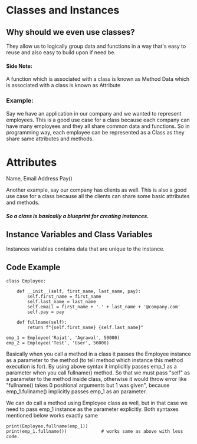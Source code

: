 # Classes and Instances

## Why should we even use classes? 
They allow us to logically group data and functions in a way that's easy to reuse and also easy to build upon if need be.

#### Side Note: 
A function which is associated with a class is known as Method
Data which is associated with a class is known as Attribute

### Example: 
Say we have an application in our company and we wanted to represent employees.
This is a good use case for a class because each company can have many employees and they all share common data and functions. So in programming way, each employee can be represented as a Class as they share same attributes and methods.

Attributes
==========
Name, Email Address
Pay()

Another example, say our company has clients as well.
This is also a good use case for a class because all the clients can share some basic attributes and methods.

##### So a class is basically a blueprint for creating instances.

## Instance Variables and Class Variables
Instances variables contains data that are unique to the instance.


## Code Example 
```
class Employee:

    def __init__(self, first_name, last_name, pay):
        self.first_name = first_name
        self.last_name = last_name
        self.email = first_name + '.' + last_name + '@company.com'
        self.pay = pay
    
    def fullname(self):
        return f"{self.first_name} {self.last_name}"

emp_1 = Employee('Rajat', 'Agrawal', 50000)
emp_2 = Employee('Test', 'User', 56000)
```

Basically when you call a method in a class it passes the Employee instance as a parameter to the method (to tell method which instance this method execution is for). 
By using above syntax it implicitly passes emp_1 as a parameter when you call fullname() method. So that we must pass "self" as a parameter to the method inside class, 
otherwise it would throw error like "fullname() takes 0 positional arguments but 1 was given", because emp_1.fullname() implicitly passes emp_1 as an parameter.

We can do call a method using Employee class as well, but in that case we need to pass emp_1 instance as the parameter explicitly. Both syntaxes mentioned below works exactly same
```
print(Employee.fullname(emp_1))
print(emp_1.fullname())             # works same as above with less code. 
```